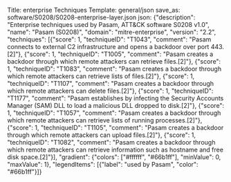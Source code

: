 Title: enterprise Techniques
Template: general/json
save_as: software/S0208/S0208-enterprise-layer.json
json: {"description": "Enterprise techniques used by Pasam, ATT&CK software S0208 v1.0", "name": "Pasam (S0208)", "domain": "mitre-enterprise", "version": "2.2", "techniques": [{"score": 1, "techniqueID": "T1043", "comment": "Pasam connects to external C2 infrastructure and opens a backdoor over port 443.[2]"}, {"score": 1, "techniqueID": "T1005", "comment": "Pasam creates a backdoor through which remote attackers can retrieve files.[2]"}, {"score": 1, "techniqueID": "T1083", "comment": "Pasam creates a backdoor through which remote attackers can retrieve lists of files.[2]"}, {"score": 1, "techniqueID": "T1107", "comment": "Pasam creates a backdoor through which remote attackers can delete files.[2]"}, {"score": 1, "techniqueID": "T1177", "comment": "Pasam establishes by infecting the Security Accounts Manager (SAM) DLL to load a malicious DLL dropped to disk.[2]"}, {"score": 1, "techniqueID": "T1057", "comment": "Pasam creates a backdoor through which remote attackers can retrieve lists of running processes.[2]"}, {"score": 1, "techniqueID": "T1105", "comment": "Pasam creates a backdoor through which remote attackers can upload files.[2]"}, {"score": 1, "techniqueID": "T1082", "comment": "Pasam creates a backdoor through which remote attackers can retrieve information such as hostname and free disk space.[2]"}], "gradient": {"colors": ["#ffffff", "#66b1ff"], "minValue": 0, "maxValue": 1}, "legendItems": [{"label": "used by Pasam", "color": "#66b1ff"}]}